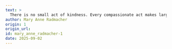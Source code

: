 ```yaml
---
text: >
  There is no small act of kindness. Every compassionate act makes large the world.
author: Mary Anne Radmacher
origin: 1
origin_url:
id: mary_anne_radmacher-1
date: 2025-09-02 
---
```


